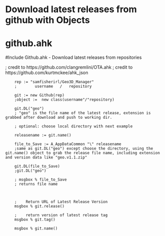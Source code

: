 # Download latest releases from github with Objects

<h1 class="code-line" data-line-start=0 data-line-end=1 ><a id="githubahk_0"></a>github.ahk</h1>
<p class="has-line-data" data-line-start="1" data-line-end="2">#Include Github.ahk - Download latest releases from repositories</p>
       ; credit to https://github.com/clangremlini/OTA.ahk 
        ; credit to https://github.com/kurtmckee/ahk_json

        rep := "samfisherirl/Geo3D_Manager"
        ;        username   /   repository

        git := new Github(rep)
        ;object :=  new class(username"/"repository)

        git.DL("geo")
        ; "geo" is the file name of the latest release, extension is grabbed after download and push to working dir.

        ; optional: choose local directory with next example

        releasename := git.name()   

        file_to_Save := A_AppDataCommon "\" releasename
        ;same as git.DL("geo") except choose the directory, using the git.name() object to grab the release file name, including extension and version data like "geo.v1.1.zip"  

        git.DL(file_to_Save)
        ;git.DL("geo") 

        ; msgbox % file_to_Save
        ; returns file name



        ;    Return URL of Latest Release Version
        msgbox % git.release()
        
        ;    return version of latest release tag
        msgbox % git.tag()

        msgbox % git.name()
